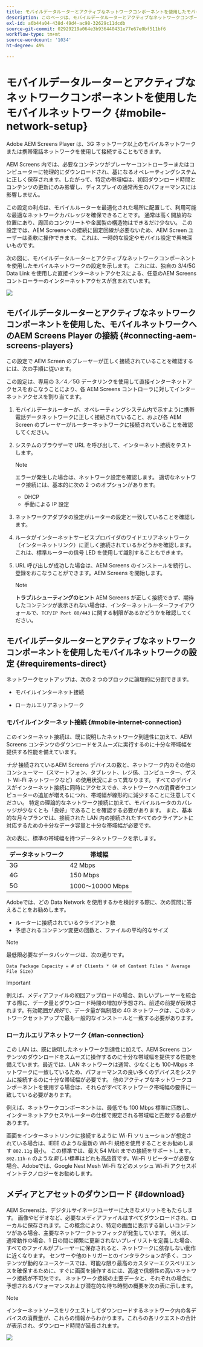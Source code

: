 ```yaml
---
title: モバイルデータルーターとアクティブなネットワークコンポーネントを使用したモバイルネットワーク
description: このページは、モバイルデータルーターとアクティブなネットワークコンポーネントを使用したモバイルネットワークについて説明しています
exl-id: a6b44a04-438d-49d4-ac98-32629c11dcdb
source-git-commit: 02929219a064e3b936440431e77e67e0bf511bf6
workflow-type: tm+mt
source-wordcount: '1034'
ht-degree: 49%

---
```


# モバイルデータルーターとアクティブなネットワークコンポーネントを使用したモバイルネットワーク {#mobile-network-setup}

Adobe AEM Screens Player は、3G ネットワーク以上のモバイルネットワークまたは携帯電話ネットワークを使用して接続することもできます。

AEM Screens 内では、必要なコンテンツがプレーヤーコントローラーまたはコンピューターに物理的にダウンロードされ、基になるオペレーティングシステムに正しく保存されます。したがって、特定の帯域幅は、初回ダウンロード時間とコンテンツの更新にのみ影響し、ディスプレイの通常再生のパフォーマンスには影響しません。

この設定の利点は、モバイルルーターを最適化された場所に配置して、利用可能な最適なネットワークカバレッジを確保できることです。 通常は高く開放的な位置にあり、周囲のコンクリートや金属製の構造物はできるだけ少ない。
この設定では、AEM Screensへの接続に固定回線が必要ないため、AEM Screen ユーザーは柔軟に操作できます。 これは、一時的な設定やモバイル設定で興味深いものです。

次の図に、モバイルデータルーターとアクティブなネットワークコンポーネントを使用したモバイルネットワークの設定を示します。 これには、独自の 3/4/5G Data Link を使用した直接インターネットアクセスによる、任意のAEM Screens コントローラーのインターネットアクセスが含まれています。

![](/help/using/assets/mobile-network-1.png)

## モバイルデータルーターとアクティブなネットワークコンポーネントを使用した、モバイルネットワークへのAEM Screens Player の接続 {#connecting-aem-screens-players}

この設定で AEM Screen のプレーヤーが正しく接続されていることを確認するには、次の手順に従います。

この設定は、専用の 3／4／5G データリンクを使用して直接インターネットアクセスをおこなうことにより、各 AEM Screens コントローラに対してインターネットアクセスを割り当てます。

1. モバイルデータルーターが、オペレーティングシステム内で示すように携帯電話データネットワークに正しく接続されていること、および各 AEM Screen のプレーヤーがルーターネットワークに接続されていることを確認してください。
1. システムのブラウザーで URL を呼び出して、インターネット接続をテストします。

   >[!NOTE]
   >エラーが発生した場合は、ネットワーク設定を確認します。 適切なネットワーク接続には、基本的に次の 2 つのオプションがあります。
   >* DHCP
   >* 手動による IP 設定

1. ネットワークアダプタの設定がルーターの設定と一致していることを確認します。

1. ルータがインターネットサービスプロバイダのワイドエリアネットワーク（インターネットリンク）に正しく接続されているかどうかを確認します。 これは、標準ルーターの信号 LED を使用して識別することもできます。
1. URL 呼び出しが成功した場合は、AEM Screens のインストールを続行し、登録をおこなうことができます。AEM Screens を開始します。

   >[!NOTE]
   >**トラブルシューティングのヒント**
   >AEM Screens が正しく接続できず、期待したコンテンツが表示されない場合は、インターネットルーターファイアウォールで、`TCP/IP Port 80/443` に関する制限があるかどうかを確認してください。


## モバイルデータルーターとアクティブなネットワークコンポーネントを使用したモバイルネットワークの設定 {#requirements-direct}

ネットワークセットアップは、次の 2 つのブロックに論理的に分割できます。

* モバイルインターネット接続

* ローカルエリアネットワーク

### モバイルインターネット接続 {#mobile-internet-connection}

このインターネット接続は、既に説明したネットワーク到達性に加えて、AEM Screens コンテンツのダウンロードをスムーズに実行するのに十分な帯域幅を提供する性能を備えています。

*十分* 接続されているAEM Screens デバイスの数と、ネットワーク内のその他のコンシューマー（スマートフォン、タブレット、レジ係、コンピューター、ゲスト Wi-Fi ネットワークなど）の使用状況によって異なります。
すべてのデバイスがインターネット接続に同時にアクセスでき、ネットワークへの消費者やコンピューターの追加が増えるにつれ、帯域幅が線形的に減少することに注意してください。
特定の理論的なネットワーク接続に加えて、モバイルルータのカバレッジが少なくとも「良好」であることを確認する必要があります。 また、基本的な月々プランでは、接続された LAN 内の接続されたすべてのクライアントに対応するための十分なデータ容量と十分な帯域幅が必要です。

次の表に、標準の帯域幅を持つデータネットワークを示します。

| データネットワーク | 帯域幅 |
|--- |--- |
| 3G | 42 Mbps |
| 4G | 150 Mbps |
| 5G | 1000～10000 Mbps |

Adobeでは、どの Data Network を使用するかを検討する際に、次の質問に答えることをお勧めします。

* ルーターに接続されているクライアント数
* 予想されるコンテンツ変更の回数と、ファイルの平均的なサイズ

>[!NOTE]
>
>最低限必要なデータパッケージは、次の通りです。
>
>`Data Package Capacity = # of Clients * (# of Content Files * Average File Size)`

>[!IMPORTANT]
>
>例えば、メディアファイルの初回アップロードの場合、新しいプレーヤーを統合する際に、データ量とダウンロード時間の増加が予想され、前述の前提が反映されます。有効範囲が&#x200B;*良好*&#x200B;で、データ量が無制限の 4G ネットワークは、このネットワークセットアップで最も一般的なインストールと一致する必要があります。


### ローカルエリアネットワーク {#lan-connection}

この LAN は、既に説明したネットワーク到達性に加えて、AEM Screens コンテンツのダウンロードをスムーズに操作するのに十分な帯域幅を提供する性能を備えています。最近では、LAN ネットワークは通常、少なくとも 100-Mbps ネットワークに一致しているため、パフォーマンスの良い多くのデバイスをシステムに接続するのに十分な帯域幅が必要です。 他のアクティブなネットワークコンポーネントを使用する場合は、それらがすべてネットワーク帯域幅の要件に一致している必要があります。

例えば、ネットワークコンポーネントは、最低でも 100 Mbps 標準に匹敵し、インターネットアクセスやルーターの仕様で規定される帯域幅と匹敵する必要があります。

画面をインターネットリンクに接続するように Wi-Fi ソリューションが想定されている場合は、IEEE のような最新の Wi-Fi 規格を使用することをお勧めします `802.11g` 最小。 この標準では、最大 54 Mbit までの接続をサポートします。`802.11h-n` のような&#x200B;*新しい*&#x200B;標準はどれも高品質です。Wi-Fi リピーターが必要な場合、Adobeでは、Google Nest Mesh Wi-Fi などのメッシュ Wi-Fi アクセスポイントテクノロジーをお勧めします。

## メディアとアセットのダウンロード {#download}

AEM Screensは、デジタルサイネージユーザーに大きなメリットをもたらします。 画像やビデオなど、必要なメディアファイルはすべてダウンロードされ、ローカルに保存されます。この概念により、特定の画面に表示する新しいコンテンツがある場合、主要なネットワークトラフィックが発生しています。
例えば、通常動作の場合、1 日の間に頻繁に更新されないプレイリストを定義した場合、すべてのファイルがプレーヤーに保存されると、ネットワークに依存しない動作に近くなります。
センサーや他のトリガーとのインタラクションが多く、コンテンツが動的なユースケースでは、可能な限り最高のカスタマーエクスペリエンスを確保するために、すぐに画面を操作するには、高速で信頼性の高いネットワーク接続が不可欠です。
ネットワーク接続の主要データと、それぞれの場合に予想されるパフォーマンスおよび潜在的な待ち時間の概要を次の表に示します。

>[!NOTE]
>
>インターネットソースをリクエストしてダウンロードするネットワーク内の各デバイスの消費量が、これらの情報からわかります。これらの各リクエストの合計が表示され、ダウンロード時間が延長されます。

![](/help/using/assets/mobile-router-download.png)
